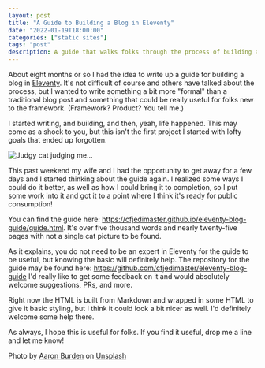 ```yaml
---
layout: post
title: "A Guide to Building a Blog in Eleventy"
date: "2022-01-19T18:00:00"
categories: ["static sites"]
tags: "post"
description: A guide that walks folks through the process of building a blog with Eleventy
---
```


About eight months or so I had the idea to write up a guide for building a blog in [Eleventy](https://www.11ty.dev/). It's not difficult of course and others have talked about the process, but I wanted to write something a bit more "formal" than a traditional blog post and something that could be really useful for folks new to the framework. (Framework? Product? You tell me.)

I started writing, and building, and then, yeah, life happened. This may come as a shock to you, but this isn't the first project I started with lofty goals that ended up forgotten.

<p>
<img src="https://static.raymondcamden.com/images/2022/01/judgy.jpg" alt="Judgy cat judging me..." class="lazyload imgborder imgcenter">
</p>

This past weekend my wife and I had the opportunity to get away for a few days and I started thinking about the guide again. I realized some ways I could do it better, as well as how I could bring it to completion, so I put some work into it and got it to a point where I think it's ready for public consumption!

You can find the guide here: <https://cfjedimaster.github.io/eleventy-blog-guide/guide.html>. It's over five thousand words and nearly twenty-five pages with not a single cat picture to be found. 

As it explains, you do not need to be an expert in Eleventy for the guide to be useful, but knowing the basic will definitely help. The repository for the guide may be found here: <https://github.com/cfjedimaster/eleventy-blog-guide> I'd really like to get some feedback on it and would absolutely welcome suggestions, PRs, and more. 

Right now the HTML is built from Markdown and wrapped in some HTML to give it basic styling, but I think it could look a bit nicer as well. I'd definitely welcome some help there.

As always, I hope this is useful for folks. If you find it useful, drop me a line and let me know!

Photo by <a href="https://unsplash.com/@aaronburden?utm_source=unsplash&utm_medium=referral&utm_content=creditCopyText">Aaron Burden</a> on <a href="https://unsplash.com/s/photos/blog?utm_source=unsplash&utm_medium=referral&utm_content=creditCopyText">Unsplash</a>
  